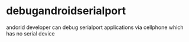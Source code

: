 # debugandroidserialport
andorid developer can debug serialport applications via cellphone which has no serial device
